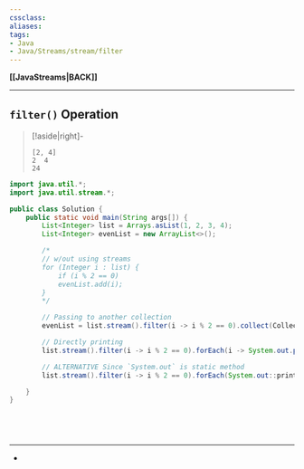 ```yaml
---
cssclass:
aliases:
tags:
- Java
- Java/Streams/stream/filter
---
```

**[[JavaStreams|BACK]]**

---
## `filter()` Operation
>[!aside|right]-
> ```
> [2, 4]
> 2  4  
> 24
> ```

```java
import java.util.*;
import java.util.stream.*;

public class Solution {
    public static void main(String args[]) {
        List<Integer> list = Arrays.asList(1, 2, 3, 4);
        List<Integer> evenList = new ArrayList<>();

        /*
        // w/out using streams
        for (Integer i : list) {
			if (i % 2 == 0)
			evenList.add(i);
        }
        */

        // Passing to another collection
        evenList = list.stream().filter(i -> i % 2 == 0).collect(Collectors.toList());

        // Directly printing
        list.stream().filter(i -> i % 2 == 0).forEach(i -> System.out.print(i + "  "));

        // ALTERNATIVE Since `System.out` is static method
        list.stream().filter(i -> i % 2 == 0).forEach(System.out::print);

    }
}
```

<br>

# 
---
- 